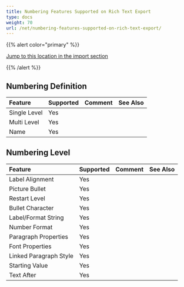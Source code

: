```yaml
---
title: Numbering Features Supported on Rich Text Export
type: docs
weight: 70
url: /net/numbering-features-supported-on-rich-text-export/
---
```


{{% alert color="primary" %}} 

[Jump to this location in the import section](/words/net/numbering-features-supported-on-rich-text-import/)

{{% /alert %}} 

## **Numbering Definition**

|**Feature**|**Supported**|**Comment**|**See Also**|
| :- | :- | :- | :- |
|Single Level |Yes | | |
|Multi Level |Yes | | |
|Name |Yes | | |

## **Numbering Level**

|**Feature**|**Supported**|**Comment**|**See Also**|
| :- | :- | :- | :- |
|Label Alignment |Yes | | |
|Picture Bullet |Yes | | |
|Restart Level |Yes | | |
|Bullet Character |Yes | | |
|Label/Format String |Yes | | |
|Number Format |Yes | | |
|Paragraph Properties |Yes | | |
|Font Properties |Yes | | |
|Linked Paragraph Style |Yes | | |
|Starting Value |Yes | | |
|Text After |Yes | | |

